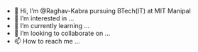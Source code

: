 - 👋 Hi, I’m @Raghav-Kabra pursuing BTech(IT) at MIT Manipal
- 👀 I’m interested in ...
- 🌱 I’m currently learning ...
- 💞️ I’m looking to collaborate on ...
- 📫 How to reach me ...

<!---
Raghav-Kabra/Raghav-Kabra is a ✨ special ✨ repository because its `README.md` (this file) appears on your GitHub profile.
You can click the Preview link to take a look at your changes.
--->
